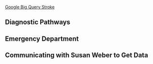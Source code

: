 [Google Big Query Stroke](https://console.cloud.google.com/bigquery?project=mining-clinical-decisions&j=bq:US:bquxjob_341287ce_16997f447ea&page=queryresults)

## Diagnostic Pathways 


## Emergency Department 


## Communicating with Susan Weber to Get Data 


